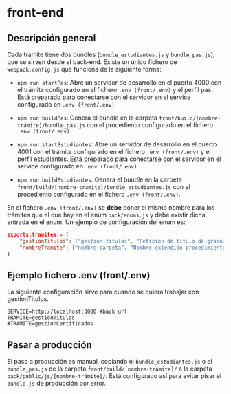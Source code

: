# front-end

## Descripción general

Cada trámite tiene dos bundles (`bundle_estudiantes.js` y `bundle_pas.js`), que se sirven desde el back-end. Existe un único fichero de ``webpack.config.js`` que funciona de la siguiente forma:

- `npm run startPas`: Abre un servidor de desarrollo en el puerto 4000 con el trámite configurado en el fichero `.env (front/.env)` y el perfil pas. Está preparado para conectarse con el servidor en el service configurado en `.env (front/.env)`

- `npm run buildPas`: Genera el bundle en la carpeta `front/build/[nombre-trámite]/bundle_pas.js` con el procediento configurado en el fichero `.env (front/.env)`

- `npm run startEstudiantes`: Abre un servidor de desarrollo en el puerto 4001 con el trámite configurado en el fichero `.env (front/.env)` y el perfil estudiantes. Está preparado para conectarse con el servidor en el service configurado en `.env (front/.env)`

- `npm run buildEstudiantes`: Genera el bundle en la carpeta `front/build/[nombre-trámite]/bundle_estudiantes.js` con el procediento configurado en el fichero `.env (front/.env)`.

En el fichero `.env (front/.env)` se **debe** poner el mismo nombre para los trámites que el que hay en el enum  ``back/enums.js`` y debe existir dicha entrada en el enum. Un ejemplo de configuración del enum es:

```json
exports.tramites = {
    "gestionTitulos": ["gestion-titulos", "Petición de título de grado/máster"],
    "nombreTramite": ["nombre-carpeta", "Nombre extendido procedimiento"]
}
```

## Ejemplo fichero .env (front/.env)
La siguiente configuración sirve para cuando se quiera trabajar con gestionTitulos.
```shell
SERVICE=http://localhost:3000 #back url
TRAMITE=gestionTitulos
#TRAMITE=gestionCertificados
```
## Pasar a producción
El paso a producción es manual, copiando el ``bundle_estudiantes.js`` o el ``bundle_pas.js`` de la carpeta ``front/build/[nombre-trámite]/`` a la carpeta ``back/public/js/[nombre-trámite]/``. Está configurado así para evitar pisar el ``bundle.js`` de producción por error.